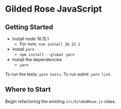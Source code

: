 # Gilded Rose JavaScript

## Getting Started

* Install node 16.15.1
  * For nvm: `nvm install 16.15.1`
* Install `yarn`
  * `npm install --global yarn`
* Install the dependencies
  * `yarn`

To run the tests: `yarn tests`.
To run eslint: `yarn lint`.

## Where to Start

Begin refactoring the existing `src/GildedRose.js` class.
